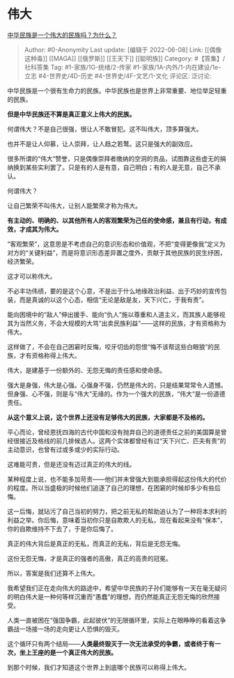 # 伟大
[中华民族是一个伟大的民族吗？为什么？](https://www.zhihu.com/question/324625825/answer/1054427120)

> Author: #0-Anonymity
> Last update: [编辑于 2022-06-08]
> Link: [[偶像这种毒]] [[MAGA]] [[俄罗斯]] [[王天下]] [[聪明族]]
> Category: #【答集】/社科答集
> Tag: #1-家族/1G-统绪/2-传家 #1-家族/1A-内外/1-内在建设/1e-立志 #4-世界史/4D-历史 #4-世界史/4F-文艺/1-文化
> 评论区:
> 泛讨论:

中华民族是一个很有生命力的民族。中华民族也是世界上非常重要、地位举足轻重的民族。

**但是中华民族还不算是真正意义上伟大的民族。**

何谓伟大？不是自己很强，很让人不敢冒犯。这不叫伟大，顶多算强大。

也并不是让人仰慕，让人崇拜，让人趋之若鹜。这只是强大的副效应。

很多所谓的“伟大”赞誉，只是偶像崇拜者缴纳的空洞的贡品，试图靠这些虚无的捐纳换到某些实利罢了。只是有的人是有意，自己明白；有的人是无意，自己不承认。

何谓伟大？

让自己繁荣不叫伟大，让别人能繁荣才称为伟大。

**有主动的、明确的、以其他所有人的客观繁荣为己任的使命感，兼且有行动，有成效，才成其为伟大。**

“客观繁荣”，这意思是不考虑自己的意识形态和价值观，不把“变得更像我”定义为对方的“关键利益”，而是将意识形态差异置之度外，贡献于其他民族的民生纾困，经济繁荣。

这才可以称伟大。

不必丰功伟绩，要的是这个心意，不是出于什么地缘政治利益、出于巧妙的宣传包装，而是真诚的以这个心态，相信“无论是敌是友，天下兴亡，于我有责”。

能向困境中的“敌人”伸出援手、能向“仇人”施以尊重和人道主义，而其族人能够视其为当然义务，不会大规模的大骂“出卖民族利益”——这样的民族，才有资格称为伟大。

这样做了，不会在自己困窘时反悔，咬牙切齿的怨恨“悔不该帮这些白眼狼”的民族，才有资格称得上伟大。

伟大，是建基于一份额外的、无怨无悔的责任感和使命感。

强大是身强，伟大是心强。心强身不强，仍然是伟大的，只是结果常常令人遗憾。但身强、心不强，则是与“伟大”无缘的。作为一个强大的民族，“伟大“是一份道德责任。

**从这个意义上说，这个世界上还没有足够伟大的民族，大家都是不及格的。**

平心而论，曾经恩抚四海的古代中国和没有抛弃自己的道德责任之前的美国算是曾经很接近及格线的前几排候选人。这两个实体都曾经有过“天下兴亡、匹夫有责”的主动意识，也曾有过或多或少的实际行动。

这难能可贵，但是还没有迈过真正的伟大的线。

某种程度上说，也不能多加苛责——他们并未曾强大到能承担得起这份伟大的代价的程度。所以当盛极的时候他们追逐了自己的理想，在困窘的时候却多少有些后悔。

这一后悔，就玷污了自己当初的努力，把之前无私的帮助追认为了一种将本求利的利益之举。你后悔，意味着当初你只是自欺欺人的无私，现在看起来没有“保本”，你的自欺维持不下去了，于是你后悔了。

真正的伟大背后是真正的无私，而真正的无私，背后是无怨无悔。

这份无怨无悔，才是真正的强者的高傲，真正的高贵的冠冕。

所以，答案是我们还算不上伟大。

我希望我们正在走向伟大的路途中，希望中华民族的子孙们能够有一天在毫无疑问的明白伟大是一种何等样沉重而“愚蠢”的理想，而仍然能真正无怨无悔的欣然接受。

人类一直被困在“强国争霸，此起彼伏”的无限循环里，实际上在眼睁睁的看着这争霸战一场接一场的走向更让人恐惧的毁灭。

这个循环只有两个结局——**人类最终毁灭于一次无法承受的争霸，或者终于有一次，坐上王座的是一个真正伟大的民族。**

到那个时候，我们才知道这个世界上到底哪个民族可以称得上伟大。
